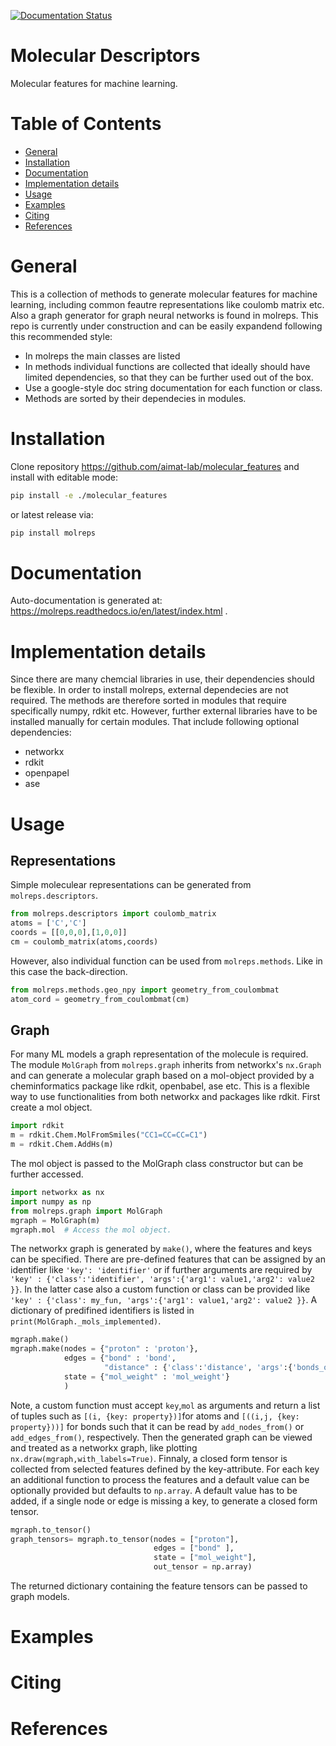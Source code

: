 [![Documentation Status](https://readthedocs.org/projects/molreps/badge/?version=latest)](https://molreps.readthedocs.io/en/latest/?badge=latest)

# Molecular Descriptors

Molecular features for machine learning.

# Table of Contents
* [General](#general)
* [Installation](#installation)
* [Documentation](#documentation)
* [Implementation details](#implementation-details)
* [Usage](#usage)
* [Examples](#examples)
* [Citing](#citing)
* [References](#references)


 

<a name="general"></a>
# General

This is a collection of methods to generate molecular features for machine learning, including common feautre representations like coulomb matrix etc. 
Also a graph generator for graph neural networks is found in molreps. This repo is currently under construction and can be easily expandend following this recommended style:
* In molreps the main classes are listed
* In methods individual functions are collected that ideally should have limited dependencies, so that they can be further used out of the box.
* Use a google-style doc string documentation for each function or class.
* Methods are sorted by their dependecies in modules.


<a name="installation"></a>
# Installation

Clone repository https://github.com/aimat-lab/molecular_features and install with editable mode:

```bash
pip install -e ./molecular_features
```

or latest release via:
```bash
pip install molreps
```
<a name="documentation"></a>
# Documentation

Auto-documentation is generated at: https://molreps.readthedocs.io/en/latest/index.html .

<a name="implementation-details"></a>
# Implementation details

Since there are many chemcial libraries in use, their dependencies should be flexible. In order to install molreps, external dependecies are not required.
The methods are therefore sorted in modules that require specifically numpy, rdkit etc. However, further external libraries have to be installed manually for certain modules.
That include following optional dependencies:

- networkx
- rdkit
- openpapel
- ase

<a name="usage"></a>
# Usage

## Representations
Simple moleculear representations can be generated from `molreps.descriptors`.

```python
from molreps.descriptors import coulomb_matrix
atoms = ['C','C']
coords = [[0,0,0],[1,0,0]]
cm = coulomb_matrix(atoms,coords)
```

However, also individual function can be used from `molreps.methods`. Like in this case the back-direction.

```python
from molreps.methods.geo_npy import geometry_from_coulombmat
atom_cord = geometry_from_coulombmat(cm)
```

## Graph
For many ML models a graph representation of the molecule is required. The module `MolGraph` from `molreps.graph`
inherits from networkx's `nx.Graph` and can generate a molecular graph based on a mol-object provided by a cheminformatics package like rdkit, openbabel, ase etc. 
This is a flexible way to use functionalities from both networkx and packages like rdkit. First create a mol object.

```python
import rdkit
m = rdkit.Chem.MolFromSmiles("CC1=CC=CC=C1")
m = rdkit.Chem.AddHs(m)
```

The mol object is passed to the MolGraph class constructor but can be further accessed. 

```python
import networkx as nx
import numpy as np
from molreps.graph import MolGraph
mgraph = MolGraph(m)
mgraph.mol  # Access the mol object.
```

The networkx graph is generated by `make()`, where the features and keys can be specified. There are pre-defined features
that can be assigned by an identifier like `'key': 'identifier'` or if further arguments are required by
`'key' : {'class':'identifier', 'args':{'arg1': value1,'arg2': value2 }}`. In the latter case also a custom function or class can be 
provided like `'key' : {'class': my_fun, 'args':{'arg1': value1,'arg2': value2 }}`. A dictionary of predifined identifiers is listed in `print(MolGraph._mols_implemented)`.

```python
mgraph.make()
mgraph.make(nodes = {"proton" : 'proton'},
            edges = {"bond" : 'bond',
                     "distance" : {'class':'distance', 'args':{'bonds_only':True}}},
            state = {"mol_weight" : 'mol_weight'}
            )
```
Note, a custom function must accept `key`,`mol` as arguments and return a list of tuples such as `[(i, {key: property})]`for atoms and `[((i,j, {key: property}))]` for bonds such that it can be read by 
`add_nodes_from()` or `add_edges_from()`, respectively. Then the generated graph can be viewed and treated as a networkx graph, like plotting `nx.draw(mgraph,with_labels=True)`.
Finnaly, a closed form tensor is collected from selected features defined by the key-attribute. 
For each key an additional function to process the features and a default value can be optionally provided but defaults to `np.array`.
A default value has to be added, if a single node or edge is missing a key, to generate a closed form tensor.

```python
mgraph.to_tensor()
graph_tensors= mgraph.to_tensor(nodes = ["proton"],
                                edges = ["bond" ],
                                state = ["mol_weight"],
                                out_tensor = np.array)
```

The returned dictionary containing the feature tensors can be passed to graph models.


<a name="examples"></a>
# Examples

<a name="citing"></a>
# Citing

<a name="references"></a>
# References
